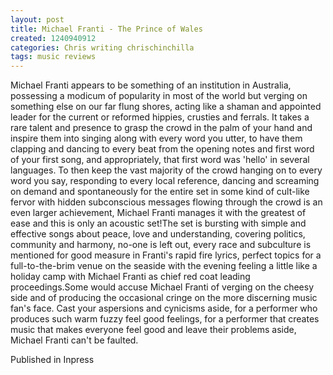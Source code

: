```yaml
---
layout: post
title: Michael Franti - The Prince of Wales
created: 1240940912
categories: Chris writing chrischinchilla
tags: music reviews
---
```


Michael Franti appears to be something of an institution in Australia, possessing a modicum of  popularity in most of the world but verging on something else on our far flung shores, acting like a shaman and appointed leader for the current or reformed hippies, crusties and ferrals. It takes a rare talent and presence to grasp the crowd in the palm of your hand and inspire them into singing  along with every word you utter, to have them clapping and dancing to every beat from the opening notes and first word of your first song, and appropriately, that first word was 'hello' in several languages. To then keep the vast majority of the crowd hanging on to every word you say, responding to every local reference, dancing and screaming on demand and spontaneously for the entire set in some kind of cult-like fervor with hidden subconscious messages flowing through the crowd  is an even larger achievement, Michael Franti manages it with the greatest of ease and this is only an acoustic set!The set is bursting with simple and effective songs about peace, love and understanding, covering politics, community and harmony, no-one is left out, every race and subculture is mentioned for good measure in Franti's rapid fire lyrics, perfect topics for a full-to-the-brim venue on the seaside with the evening feeling a little like a holiday camp with Michael Franti as chief red coat leading proceedings.Some would accuse Michael Franti of verging on the cheesy side and of producing the occasional cringe on the more discerning music fan's face. Cast your aspersions and cynicisms aside, for a performer who produces such warm fuzzy feel good feelings, for a performer that creates music that makes everyone feel good and leave their problems aside, Michael Franti can't be faulted.

Published in Inpress
